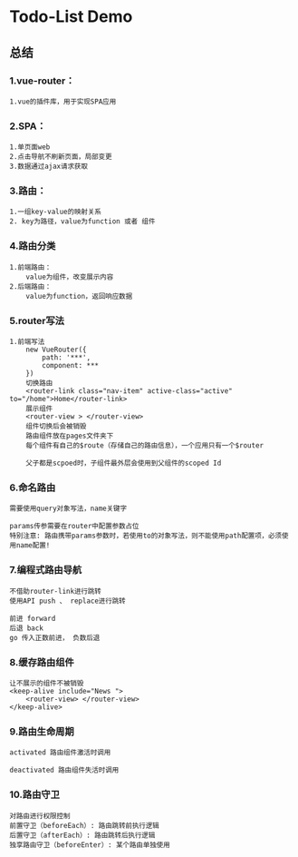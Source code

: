 # Todo-List Demo

## 总结

### 1.vue-router：
    1.vue的插件库，用于实现SPA应用

### 2.SPA：
    1.单页面web
    2.点击导航不刷新页面，局部变更
    3.数据通过ajax请求获取

### 3.路由：
    1.一组key-value的映射关系
    2. key为路径，value为function 或者 组件

### 4.路由分类
    1.前端路由： 
        value为组件，改变展示内容
    2.后端路由：
        value为function，返回响应数据

### 5.router写法
    1.前端写法
        new VueRouter({
            path: '***',
            component: ***
        })
        切换路由
        <router-link class="nav-item" active-class="active" to="/home">Home</router-link>
        展示组件
        <router-view > </router-view>
        组件切换后会被销毁
        路由组件放在pages文件夹下
        每个组件有自己的$route（存储自己的路由信息），一个应用只有一个$router

        父子都是scpoed时，子组件最外层会使用到父组件的scoped Id

### 6.命名路由
    需要使用query对象写法，name关键字

    params传参需要在router中配置参数占位
    特别注意: 路由携带params参数时，若使用to的对象写法，则不能使用path配置项，必须使用name配置!

### 7.编程式路由导航
    不借助router-link进行跳转
    使用API push 、 replace进行跳转

    前进 forward
    后退 back
    go 传入正数前进， 负数后退

### 8.缓存路由组件
    让不展示的组件不被销毁
    <keep-alive include="News ">
        <router-view> </router-view>
    </keep-alive>

### 9.路由生命周期
    activated 路由组件激活时调用

    deactivated 路由组件失活时调用

### 10.路由守卫
    对路由进行权限控制
    前置守卫（beforeEach）: 路由跳转前执行逻辑
    后置守卫（afterEach）: 路由跳转后执行逻辑
    独享路由守卫（beforeEnter）: 某个路由单独使用